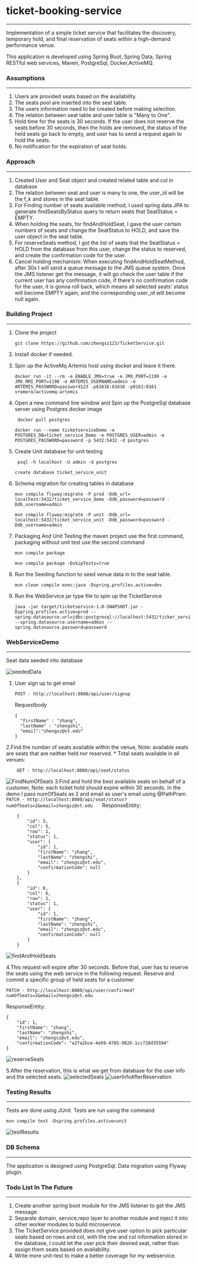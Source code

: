 # ticket-booking-service
---
Implementation of a simple ticket service that facilitates the discovery, temporary hold, and final reservation of seats within a high-demand performance venue.

This application is developed using Spring Boot, Spring Data, Spring RESTful web services, Maven, PostgreSql, Docker,ActiveMQ.

### Assumptions
---
1. Users are provided seats based on the availability.
2. The seats pool are inserted into the seat table.
3. The users information need to be created before making selection.
4. The relation between seat table and user table is "Many to One".
5. Hold time for the seats is 30 seconds. If the user does not reserve the seats before 30 seconds, then the holds are removed, the status of the held seats go back to empty, and user has to send a request again to hold the seats.
6. No notification for the expiration of seat holds.

### Approach
---
1. Created User and Seat object and created related table and col in database
3. The relation between seat and user is many to one, the user_id will be the f_k and stores in the seat table.
2. For Finding number of seats available method, I used spring data JPA to generate findSeatsByStatus query to return seats that SeatStatus = EMPTY.
3. When holding the seats, for findAndHoldSeat, I gave the user certain numbers of seats and change the SeatStatus to HOLD, and save the user object in the seat table.
4. For reserveSeats method, I got the list of seats that the SeatStatus = HOLD from the database from this user, change the status to reserved, and create the confirmation code for the user.
4. Cancel holding mechanism: When executing findAndHoldSeatMethod, after 30s I will send a queue message to the JMS queue system. Once the JMS listener get the message, it will go
check the user table if the current user has any confirmation code, if there's no confirmation code for the user, it is gonna roll back,
which means all selected seats' status will become EMPTY again, and the corresponding user_id will become null again. 


### Building Project
---
1. Clone the project
	
	```
	git clone https://github.com/zhengsz123/TicketService.git
	```
2. Install docker if needed.

3. Spin up the ActiveMq Artemis host using docker and leave it there.
      ```
      docker run -it --rm -e ENABLE_JMX=true -e JMX_PORT=1199 -e JMX_RMI_PORT=1198 -e ARTEMIS_USERNAME=admin -e ARTEMIS_PASSWORD=password123 -p61616:61616 -p8161:8161 vromero/activemq-artemis
      ```
3. Open a new command line window and Spin up the PostgreSql database server using Postgres docker image
   ```
    docker pull postgres
    ```
    ```
    docker run --name ticketserviceDemo -e POSTGRES_DB=ticket_service_Demo -e POSTGRES_USER=admin -e POSTGRES_PASSWORD=password -p 5432:5432 -d postgres
   ```
4. Create Unit database for unit testing
    ```
     psql -h localhost -U admin -d postgres
     ```
     ```
     create database ticket_service_unit
    ```
5. Schema migration for creating tables in database
     ```
     mvn compile flyway:migrate -P prod -Ddb_url= localhost:5432/ticket_service_demo -Ddb_password=password -Ddb_username=admin
     ```
     ```
     mvn compile flyway:migrate -P unit -Ddb_url= localhost:5432/ticket_service_unit -Ddb_password=password -Ddb_username=admin
     ```
6. Packaging And Unit Testing the maven project use the first command, packaging without unit test use the second command
     ```
     mvn compile package
     ```        
     ```
     mvn compile package -DskipTests=true
     ```
7.  Run the Seeding function to seed venue data in to the seat table.
    ```
    mvn clean compile exec:java -Dspring.profiles.active=dev
	```
8. Run the WebService jar type file to spin up the TicketService
    ```
    java -jar target/ticketservice-1.0-SNAPSHOT.jar -Dspring.profiles.active=prod --spring.datasource.url=jdbc:postgresql://localhost:5432/ticker_service_demo --spring.datasource.username=admin --spring.datasource.password=password
    ```
### WebServiceDemo
---
Seat data seeded into database

 ![seededData](https://github.com/zhengsz123/TicketService/blob/master/WebServiceDEMO/Seeded%20data.png)

1.  User sign up to get email 
    ```
    POST - http://localhost:8080/api/user/signup
    ```
    Requestbody
    ```
    {
      "firstName" : "zhang",
      "lastName" : "zhengshi",
      "email":"zhengsz@vt.edu"
    }
    ``` 

2.Find the number of seats available within the venue,
	Note: available seats are seats that are neither held nor reserved.
	* Total seats available in all venues:
	
		GET - http://localhost:8080/api/seat/status
		
 ![FindNumOfSeats](https://github.com/zhengsz123/TicketService/blob/master/WebServiceDEMO/findNumOfSeatsEmpty.png)
3.Find and hold the best available seats on behalf of a customer, 
Note: each ticket hold should expire within 30 seconds.
In the demo I pass numOfSeats as 2 and email as user's email using @PathPram.
    ```
        PATCH - http://localhost:8080/api/seat/status?numOfSeats=2&email=zhengsz@vt.edu   
    ```
 ResponseEntity:
	
        {
            "id": 5,
            "col": 5,
            "row": 1,
            "status": 1,
            "user": {
                "id": 1,
                "firstName": "zhang",
                "lastName": "zhengshi",
                "email": "zhengsz@vt.edu",
                "confirmationCode": null
            }
        },
        {
            "id": 6,
            "col": 6,
            "row": 1,
            "status": 1,
            "user": {
                "id": 1,
                "firstName": "zhang",
                "lastName": "zhengshi",
                "email": "zhengsz@vt.edu",
                "confirmationCode": null
            }
        }
	  
	
 ![findAndHoldSeats](https://github.com/zhengsz123/TicketService/blob/master/WebServiceDEMO/findAndHoldSeats.png)
	
4.This request will expire after 30 seconds. Before that, user has to reserve the seats using the web service in the following request.
	Reserve and commit a specific group of held seats for a customer

	    
    PATCH - http://localhost:8080/api/user/confirmed?numOfSeats=2&email=zhengsz@vt.edu	
        
	
ResponseEntity:
	
    {
        "id": 1,
        "firstName": "zhang",
        "lastName": "zhengshi",
        "email": "zhengsz@vt.edu",
        "confirmationCode": "a2fa2bce-4e69-4705-9826-1cc728d35594"
    }
	
![reserveSeats](https://github.com/zhengsz123/TicketService/blob/master/WebServiceDEMO/reservedSeats.png)

5.After the reservation, this is what we get from database for the user info and the selected seats.
![selectedSeats](https://github.com/zhengsz123/TicketService/blob/master/WebServiceDEMO/SelectedSeatsInSeatTable.png)
![userInfoAfterReservation](https://github.com/zhengsz123/TicketService/blob/master/WebServiceDEMO/UserInfoAfterReservation'.png)

	
### Testing Results
---
Tests are done using JUnit. Tests are run using the command

```
mvn compile test -Dspring.profiles.active=unit
```


![testResults](https://github.com/zhengsz123/TicketService/blob/master/WebServiceDEMO/UnitTesting.png)

### DB Schema
---
The application is designed using PostgreSql. Data migration using Flyway plugin.


### Todo List In The Future
---
1. Create another spring boot module for the JMS listener to get the JMS message
2. Separate domain, service,repo layer to another module and inject it into other worker modules to build microservice.
3. The TicketService provided does not give user option to pick particular seats based on rows and col, with the row and col information stored in the database,
I could let the user pick their desired seat, rather than assign them seats based on availability.
4. Write more unit-test to make a better coverage for my webservice.